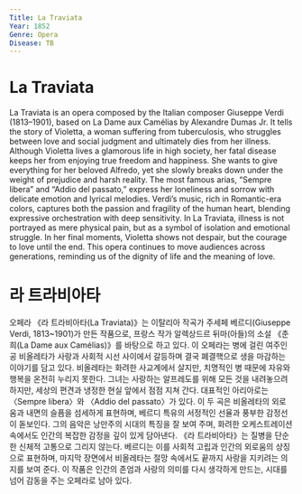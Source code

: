 ```yaml
---
Title: La Traviata 
Year: 1852
Genre: Opera
Disease: TB
---
```


# La Traviata

La Traviata is an opera composed by the Italian composer Giuseppe Verdi (1813–1901), based on La Dame aux Camélias by Alexandre Dumas Jr. It tells the story of Violetta, a woman suffering from tuberculosis, who struggles between love and social judgment and ultimately dies from her illness. Although Violetta lives a glamorous life in high society, her fatal disease keeps her from enjoying true freedom and happiness. She wants to give everything for her beloved Alfredo, yet she slowly breaks down under the weight of prejudice and harsh reality. The most famous arias, “Sempre libera” and “Addio del passato,” express her loneliness and sorrow with delicate emotion and lyrical melodies. Verdi’s music, rich in Romantic-era colors, captures both the passion and fragility of the human heart, blending expressive orchestration with deep sensitivity. In La Traviata, illness is not portrayed as mere physical pain, but as a symbol of isolation and emotional struggle. In her final moments, Violetta shows not despair, but the courage to love until the end. This opera continues to move audiences across generations, reminding us of the dignity of life and the meaning of love.

# 라 트라비아타

오페라 《라 트라비아타(La Traviata)》는 이탈리아 작곡가 주세페 베르디(Giuseppe Verdi, 1813~1901)가 만든 작품으로, 프랑스 작가 알렉상드르 뒤마(아들)의 소설 《춘희(La Dame aux Camélias)》를 바탕으로 하고 있다. 이 오페라는 병에 걸린 여주인공 비올레타가 사랑과 사회적 시선 사이에서 갈등하며 결국 폐결핵으로 생을 마감하는 이야기를 담고 있다. 비올레타는 화려한 사교계에서 살지만, 치명적인 병 때문에 자유와 행복을 온전히 누리지 못한다. 그녀는 사랑하는 알프레도를 위해 모든 것을 내려놓으려 하지만, 세상의 편견과 냉정한 현실 앞에서 점점 지쳐 간다. 대표적인 아리아로는 〈Sempre libera〉와 〈Addio del passato〉가 있다. 이 두 곡은 비올레타의 외로움과 내면의 슬픔을 섬세하게 표현하며, 베르디 특유의 서정적인 선율과 풍부한 감정선이 돋보인다. 그의 음악은 낭만주의 시대의 특징을 잘 보여 주며, 화려한 오케스트레이션 속에서도 인간의 복잡한 감정을 깊이 있게 담아낸다. 《라 트라비아타》는 질병을 단순한 신체적 고통으로 그리지 않는다. 베르디는 이를 사회적 고립과 인간의 외로움의 상징으로 표현하며, 마지막 장면에서 비올레타는 절망 속에서도 끝까지 사랑을 지키려는 의지를 보여 준다. 이 작품은 인간의 존엄과 사랑의 의미를 다시 생각하게 만드는, 시대를 넘어 감동을 주는 오페라로 남아 있다.
